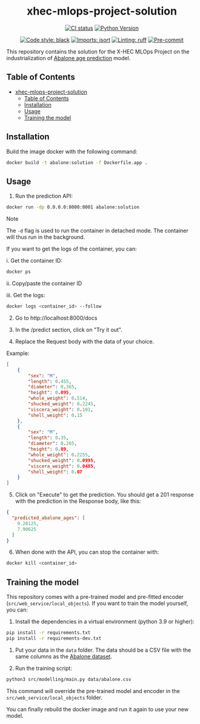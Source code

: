 <div align="center">

# xhec-mlops-project-solution

[![CI status](https://github.com/artefactory/xhec-mlops-project-solution/actions/workflows/ci.yaml/badge.svg)](https://github.com/artefactory/xhec-mlops-project-solution/actions/workflows/ci.yaml?query=branch%3Amain)
[![Python Version](https://img.shields.io/badge/python-3.9%20%7C%203.10-blue.svg)]()

[![Code style: black](https://img.shields.io/badge/code%20style-black-000000.svg)](https://github.com/psf/black)
[![Imports: isort](https://img.shields.io/badge/%20imports-isort-%231674b1?style=flat&labelColor=ef8336)](https://pycqa.github.io/isort/)
[![Linting: ruff](https://img.shields.io/endpoint?url=https://raw.githubusercontent.com/charliermarsh/ruff/main/assets/badge/v2.json)](https://github.com/astral-sh/ruff)
[![Pre-commit](https://img.shields.io/badge/pre--commit-enabled-informational?logo=pre-commit&logoColor=white)](https://github.com/artefactory/xhec-mlops-project-solution/blob/main/.pre-commit-config.yaml)
</div>

This repository contains the solution for the X-HEC MLOps Project on the industrialization of [Abalone age prediction](https://www.kaggle.com/datasets/rodolfomendes/abalone-dataset) model.

## Table of Contents

- [xhec-mlops-project-solution](#xhec-mlops-project-solution)
  - [Table of Contents](#table-of-contents)
  - [Installation](#installation)
  - [Usage](#usage)
  - [Training the model](#training-the-model)

## Installation

Build the image docker with the following command:

```bash
docker build -t abalone:solution -f Dockerfile.app .
```

## Usage

1. Run the prediction API:

```bash
docker run -dp 0.0.0.0:8000:8001 abalone:solution
```

> [!NOTE]
> The `-d` flag is used to run the container in detached mode. The container will thus run in the background.

If you want to get the logs of the container, you can:

i. Get the container ID:

```bash
docker ps
```

ii. Copy/paste the container ID

iii. Get the logs:

```bash
docker logs <container_id> --follow
```

2. Go to http://localhost:8000/docs

3. In the /predict section, click on "Try it out".

4. Replace the Request body with the data of your choice.

Example:

```json
[
    {
        "sex": "M",
        "length": 0.455,
        "diameter": 0.365,
        "height": 0.095,
        "whole_weight": 0.514,
        "shucked_weight": 0.2245,
        "viscera_weight": 0.101,
        "shell_weight": 0.15
    },
    {
        "sex": "M",
        "length": 0.35,
        "diameter": 0.265,
        "height": 0.09,
        "whole_weight": 0.2255,
        "shucked_weight": 0.0995,
        "viscera_weight": 0.0485,
        "shell_weight": 0.07
    }
]
```

5. Click on "Execute" to get the prediction. You should get a 201 response with the prediction in the Response body, like this:

```json
{
  "predicted_abalone_ages": [
    9.28125,
    7.90625
  ]
}
```


6. When done with the API, you can stop the container with:

```bash
docker kill <container_id>
```

## Training the model

This repository comes with a pre-trained model and pre-fitted encoder (`src/web_service/local_objects`). If you want to train the model yourself, you can:

1. Install the dependencies in a virtual environment (python 3.9 or higher):

```bash
pip install -r requirements.txt
pip install -r requirements-dev.txt
```

1. Put your data in the `data` folder. The data should be a CSV file with the same columns as the [Abalone dataset](https://www.kaggle.com/datasets/rodolfomendes/abalone-dataset).

2. Run the training script:

```bash
python3 src/modelling/main.py data/abalone.csv
```

This command will override the pre-trained model and encoder in the `src/web_service/local_objects` folder.

You can finally rebuild the docker image and run it again to use your new model.
